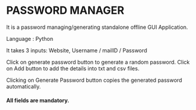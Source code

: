# PASSWORD MANAGER

It is a password managing/generating standalone offline GUI Application.

Language : Python

It takes 3 inputs:
Website, Username / mailID / Password

Click on generate password button to generate a random password.
Click on Add button to add the details into txt and csv files.

Clicking on Generate Password button copies the generated password automatically.
#### All fields are mandatory.